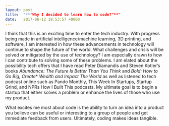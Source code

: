 ```yaml
---
layout: post
title:  "**"Why I decided to learn how to code?"**"
date:   2017-06-12 18:53:57 +0000
---
```



I think that this is an exciting time to enter the tech industry. With progress being made in artificial intelligence/machine learning, 3D printing, and software, I am interested in how these advancements in technology will continue to shape the future of the world. What challenges and crisis will be solved or mitigated by the use of technology? I am especially drawn to how I can contribute to solving some of these problems. I am elated about the possibility tech offers that I have read Peter Diamandis and Steven Kotler’s books *Abundance: The Future Is Better Than You Think* and *Bold: How to Go Big, Create** *Wealth and Impact The World* as well as listened to tech podcast online such as Pando Monthly, This Week In Startups, Startup Grind, and NPRs How I Built This podcasts. My ultimate goal is to begin a startup that either solves a problem or enhance the lives of those who use my product.

What excites me most about code is the ability to turn an idea into a product you believe can be useful or interesting to a group of people and get immediate feedback from users. Ultimately, coding makes ideas tangible.
